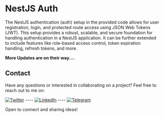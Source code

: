 # NestJS Auth
The NestJS authentication (auth) setup in the provided code allows for user registration, login, and protected route access using JSON Web Tokens (JWT). 
This setup provides a robust, scalable, and secure foundation for handling authentication in a NestJS application. It can be further extended to include features like role-based access control, 
token expiration handling, refresh tokens, and more.

**More Updates are on their way....**

## Contact
Have any questions or interested in collaborating on a project? Feel free to reach out to me on:

[![Twitter](https://img.shields.io/badge/Twitter-0x0m4rco-blue)](https://twitter.com/0x0m4rco) ---- [![LinkedIn](https://img.shields.io/badge/LinkedIn-0x0m4rco-blue)](https://linkedin.com/in/0x0m4rco) ---- [![Telegram](https://img.shields.io/badge/Telegram-0x0m4rco-blue)](https://t.me/0x0m4rco)

Open to connect and sharing ideas!
